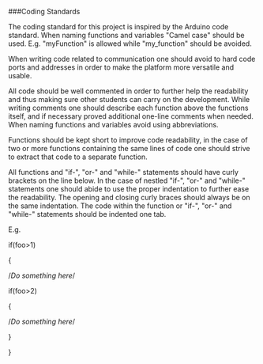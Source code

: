 ###Coding Standards

The coding standard for this project is inspired by the Arduino code standard. When naming functions and variables "Camel case" should be used. E.g. "myFunction" is allowed while "my_function" should be avoided.

When writing code related to communication one should avoid to hard code ports and addresses in order to make the platform more versatile and usable.

All code should be well commented in order to further help the readability and thus making sure other students can carry on the development. While writing comments one should describe each function above the functions itself, and if necessary proved additional one-line comments when needed. When naming functions and variables avoid using abbreviations.

Functions should be kept short to improve code readability, in the case of two or more functions containing the same lines of code one should strive to extract that code to a separate function.

All functions and "if-", "or-" and "while-" statements should have curly brackets on the line below. In the case of nestled "if-", "or-" and "while-" statements one should abide to use the proper indentation to further ease the readability. The opening and closing curly braces should always be on the same indentation. The code within the function or "if-", "or-" and "while-" statements should be indented one tab.

E.g.

if(foo>1)

{

/*Do something here*/

if(foo>2)

{

/*Do something here*/

}

}
